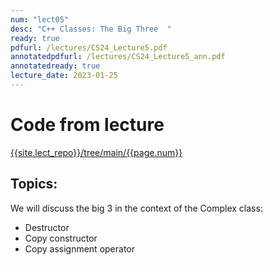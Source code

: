 ```yaml
---
num: "lect05"
desc: "C++ Classes: The Big Three  "
ready: true
pdfurl: /lectures/CS24_Lecture5.pdf
annotatedpdfurl: /lectures/CS24_Lecture5_ann.pdf
annotatedready: true 
lecture_date: 2023-01-25
---
```


# Code from lecture
[{{site.lect_repo}}/tree/main/{{page.num}}]({{site.lect_repo}}/tree/main/{{page.num}})

## Topics: 
We will discuss the big 3 in the context of the Complex class:
* Destructor
* Copy constructor
* Copy assignment operator

